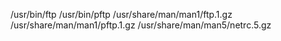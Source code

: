 /usr/bin/ftp
/usr/bin/pftp
/usr/share/man/man1/ftp.1.gz
/usr/share/man/man1/pftp.1.gz
/usr/share/man/man5/netrc.5.gz
